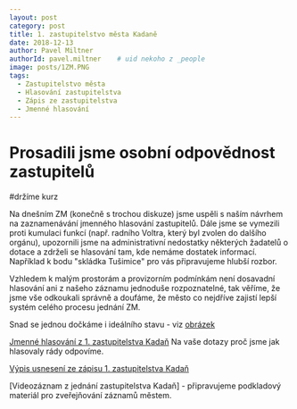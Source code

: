 ```yaml
---
layout: post
category: post
title: 1. zastupitelstvo města Kadaně
date: 2018-12-13
author: Pavel Miltner
authorId: pavel.miltner    # uid nekoho z _people
image: posts/1ZM.PNG
tags:
  - Zastupitelstvo města
  - Hlasování zastupitelstva
  - Zápis ze zastupitelstva
  - Jmenné hlasování
---
```


# Prosadili jsme osobní odpovědnost zastupitelů

#držíme kurz


Na dnešním ZM (konečně s trochou diskuze) jsme uspěli s naším návrhem na zaznamenávání jmenného hlasování zastupitelů.
Dále jsme se vymezili proti kumulaci funkcí (např. radního Voltra, který byl zvolen do dalšího orgánu), 
upozornili jsme na administrativní nedostatky některých žadatelů o dotace a zdrželi se hlasování tam, kde nemáme dostatek informací.
Například k bodu "skládka Tušimice" pro vás připravujeme hlubší rozbor. 

Vzhledem k malým prostorám a provizorním podmínkám není dosavadní hlasování ani z našeho záznamu jednoduše rozpoznatelné, 
tak věříme, že jsme vše odkoukali správně a doufáme, že město co nejdříve zajistí lepší systém celého procesu jednání ZM.

Snad se jednou dočkáme i ideálního stavu - viz [obrázek](https://drive.google.com/open?id=1S85Ho0ZK-MljFqZ-46oAWmLJxvxIuB6-) 



[Jmenné hlasování z 1. zastupitelstva Kadaň](https://drive.google.com/open?id=1vofemQrGNcrVGneKkquDiOwwJ_vz19pY) 
Na vaše dotazy proč jsme jak hlasovaly rády odpovíme.

[Výpis usnesení ze zápisu 1. zastupitelstva Kadaň](http://www.mesto-kadan.cz/obcan/8773/vypis-usneseni-ze-zapisu-z-1-zasedani-zastupitelstva-mesta)

[Videozáznam z jednání zastupitelstva Kadaň] - připravujeme podkladový materiál pro zveřejňování záznamů městem.

